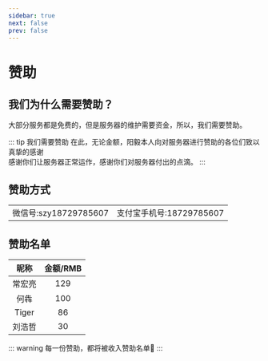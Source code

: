 ```yaml
---
sidebar: true
next: false
prev: false
---
```


# 赞助
## 我们为什么需要赞助？
大部分服务都是免费的，但是服务器的维护需要资金，所以，我们需要赞助。

::: tip 我们需要赞助
在此，无论金额，阳毅本人向对服务器进行赞助的各位们致以真挚的感谢  
感谢你们让服务器正常运作，感谢你们对服务器付出的点滴。
:::

## 赞助方式
<table>
<tr align="center"><td>微信号:szy18729785607</td><td>支付宝手机号:18729785607</td></tr>
</table>

## 赞助名单

| 昵称 | 金额/RMB |
| :-----: | :------: |
|  常宏亮   |   129   |
|  何犇  |   100   |
|   Tiger    |  86   |
|  刘浩哲   |   30    |

::: warning 每一份赞助，都将被收入赞助名单🧡
:::
